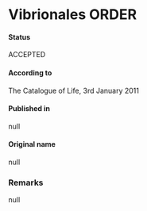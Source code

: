 Vibrionales ORDER
=======

#### Status
ACCEPTED

#### According to
The Catalogue of Life, 3rd January 2011

#### Published in
null

#### Original name
null

### Remarks
null